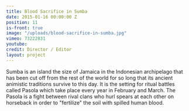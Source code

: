 ```yaml
---
title: Blood Sacrifice in Sumba
date: 2015-01-16 00:00:00 Z
position: 11
is-front: true
image: "/uploads/blood-sacrifice-in-sumba.jpg"
vimeo: 73222831
youtube: 
credit: Director / Editor
layout: project
---
```


Sumba is an island the size of Jamaica in the Indonesian archipelago that has been cut off from the rest of the world for so long that its ancient animistic traditions survive to this day. It is the setting for ritual battles called Pasola which take place every year in February and March. The Pasola is a fight between rival clans who hurl spears at each other on horseback in order to "fertilize" the soil with spilled human blood.